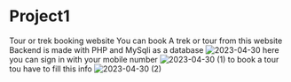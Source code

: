 # Project1
Tour or trek booking website
You can book A trek or tour from this website 
Backend is made with PHP and MySqli as a database
![2023-04-30](https://user-images.githubusercontent.com/90373859/235340896-1eacecf7-a908-4862-9b35-9a30177ae1ff.png)
here you can sign in with your mobile number 
![2023-04-30 (1)](https://user-images.githubusercontent.com/90373859/235340899-0bf742ec-498c-45d1-a081-8cad1edb0f3d.png)
to book a tour tou have to fill this info
![2023-04-30 (2)](https://user-images.githubusercontent.com/90373859/235340898-4c5bcfd2-90ea-483d-af6f-68b241fa2de7.png)

